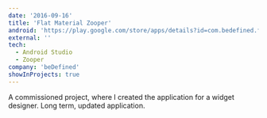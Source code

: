```yaml
---
date: '2016-09-16'
title: 'Flat Material Zooper'
android: 'https://play.google.com/store/apps/details?id=com.bedefined.flatmaterialzooper&hl=en'
external: ''
tech:
  - Android Studio
  - Zooper
company: 'beDefined'
showInProjects: true
---
```


A commissioned project, where I created the application for a widget designer. Long term, updated application.

